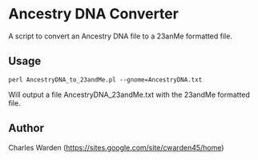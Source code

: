 # Ancestry DNA Converter

A script to convert an Ancestry DNA file to a 23anMe formatted file.

## Usage

```
perl AncestryDNA_to_23andMe.pl --gnome=AncestryDNA.txt
```

Will output a file AncestryDNA_23andMe.txt with  the 23andMe formatted file.

## Author

Charles Warden (https://sites.google.com/site/cwarden45/home)
